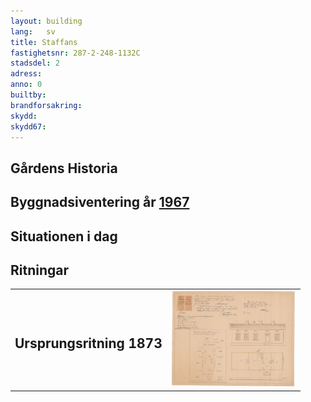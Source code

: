 ```yaml
---
layout: building
lang:   sv
title: Staffans
fastighetsnr: 287-2-248-1132C
stadsdel: 2
adress:
anno: 0
builtby:
brandforsakring:
skydd:
skydd67:
---
```

## Gårdens Historia


## Byggnadsiventering år <a href="/sources/keinanen_karki.pdf">1967</a>


## Situationen i dag


## Ritningar
<table>
<tr>
<td><h2>Ursprungsritning 1873</h2></td><td>
<a href="Martikainen-ritninga.jpeg" rel="lightbox"><img src="Martikainen-ritninga.jpeg" title="piirrustus" width="200px"></a></td>
</tr>
</table>
